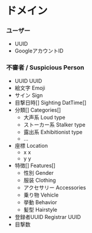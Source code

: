 # ドメイン

### ユーザー
- UUID
- GoogleアカウントID

### 不審者 / Suspicious Person
- UUID UUID
- 絵文字 Emoji
- サイン Sign
- 目撃日時[] Sighting DatTime[]
- 分類[] Categories[]
    - 大声系 Loud type
    - ストーカー系 Stalker type
    - 露出系 Exhibitionist type
    - ...
- 座標 Location
    - x x
    - y y
- 特徴[] Features[]
    - 性別 Gender
    - 服装 Clothing
    - アクセサリー Accessories
    - 乗り物 Vehicle
    - 挙動 Behavior
    - 髪型 Hairstyle
- 登録者UUID Registrar UUID
- 目撃数
